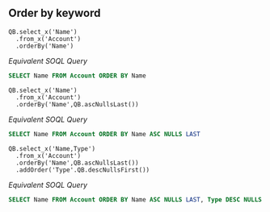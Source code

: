 ## Order by keyword

  ```apex
  QB.select_x('Name')
    .from_x('Account')
    .orderBy('Name')
  ```
*Equivalent SOQL Query*

  ```sql
  SELECT Name FROM Account ORDER BY Name
  ```


  
  ```apex
  QB.select_x('Name')
    .from_x('Account')
    .orderBy('Name',QB.ascNullsLast())
  ```
  
*Equivalent SOQL Query*

  ```sql
  SELECT Name FROM Account ORDER BY Name ASC NULLS LAST
  ```
  
  ```apex
  QB.select_x('Name,Type')
    .from_x('Account')
    .orderBy('Name',QB.ascNullsLast())
    .addOrder('Type'.QB.descNullsFirst())
  ```
  
*Equivalent SOQL Query*

  ```sql
  SELECT Name FROM Account ORDER BY Name ASC NULLS LAST, Type DESC NULLS LAST
  ```
